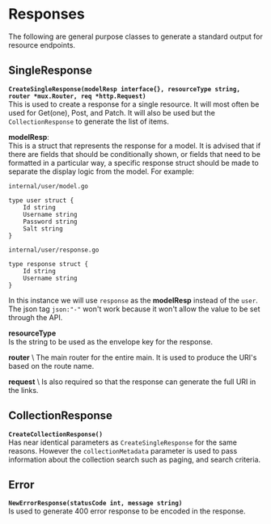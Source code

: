 # Responses
The following are general purpose classes to generate a standard output for resource endpoints.

SingleResponse
---
**`CreateSingleResponse(modelResp interface{}, resourceType string, router *mux.Router, req *http.Request)`**   
This is used to create a response for a single resource.  It will most often be used for Get(one), Post, and Patch.  It 
will also be used but the `CollectionResponse` to generate the list of items.

**modelResp**: \
This is a struct that represents the response for a model.  It is advised that if there are fields
that should be conditionally shown, or fields that need to be formatted in a particular way, a specific response struct 
should be made to separate the display logic from the model.  For example:

`internal/user/model.go`
```
type user struct {
    Id string 
    Username string
    Password string
    Salt string
}
``` 

`internal/user/response.go`
```
type response struct {
    Id string
    Username string 
}
```

In this instance we will use `response` as the **modelResp** instead of the `user`.  The json tag `json:"-"` won't work 
because it won't allow the value to be set through the API.


**resourceType** \
Is the string to be used as the envelope key for the response.

**router** \ 
The main router for the entire main.  It is used to produce the URI's based on the route name.

**request** \ 
Is also required so that the response can generate the full URI in the links. 

CollectionResponse
---
 **`CreateCollectionResponse()`** \
Has near identical parameters as `CreateSingleResponse` for the same reasons.  However the  `collectionMetadata` 
parameter is used to pass information about the collection search such as paging, and search criteria.

Error
---
**`NewErrorResponse(statusCode int, message string)`** \
Is used to generate 400 error response to be encoded in the response.


